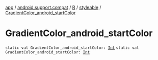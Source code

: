 [app](../../../index.md) / [android.support.compat](../../index.md) / [R](../index.md) / [styleable](index.md) / [GradientColor_android_startColor](./-gradient-color_android_start-color.md)

# GradientColor_android_startColor

`static val GradientColor_android_startColor: `[`Int`](https://kotlinlang.org/api/latest/jvm/stdlib/kotlin/-int/index.html)
`static val GradientColor_android_startColor: `[`Int`](https://kotlinlang.org/api/latest/jvm/stdlib/kotlin/-int/index.html)